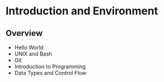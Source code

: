 # Introduction and Environment

## Overview
* Hello World
* UNIX and Bash
* Git
* Introduction to Programming
* Data Types and Control Flow
